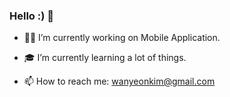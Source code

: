 ### Hello :) 👋


- 🕴🏻 I’m currently working on Mobile Application.

- 🎓 I’m currently learning a lot of things.

- 📫 How to reach me: wanyeonkim@gmail.com




<!-- - 👯 I’m looking to collaborate on ... -->
<!-- - 🤔 I’m looking for help with ... -->
<!-- - 💬 Ask me about  -->
<!-- - 😄 Pronouns: ...
- ⚡ Fun fact: ... -->

